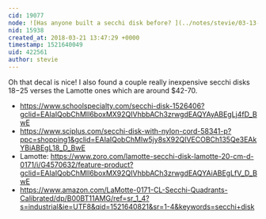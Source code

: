 ```yaml
---
cid: 19077
node: ![Has anyone built a secchi disk before? ](../notes/stevie/03-13-2018/has-anyone-built-a-secchi-disk-before)
nid: 15938
created_at: 2018-03-21 13:47:29 +0000
timestamp: 1521640049
uid: 422561
author: stevie
---
```


Oh that decal is nice! I also found a couple really inexpensive secchi disks $18-$25 verses the Lamotte ones which are around $42-70. 

- https://www.schoolspecialty.com/secchi-disk-1526406?gclid=EAIaIQobChMIl6boxMX92QIVhbbACh3zrwgdEAQYAyABEgLj4fD_BwE
 - https://www.sciplus.com/secchi-disk-with-nylon-cord-58341-p?ppc=shopping1&gclid=EAIaIQobChMIw5jy8sX92QIVECOBCh135Qe3EAkYBiABEgL18_D_BwE
- Lamotte: https://www.zoro.com/lamotte-secchi-disk-lamotte-20-cm-d-0171/i/G4570632/feature-product?gclid=EAIaIQobChMIl6boxMX92QIVhbbACh3zrwgdEAQYAiABEgLfV_D_BwE
- https://www.amazon.com/LaMotte-0171-CL-Secchi-Quadrants-Calibrated/dp/B00BT11AMG/ref=sr_1_4?s=industrial&ie=UTF8&qid=1521640821&sr=1-4&keywords=secchi+disk